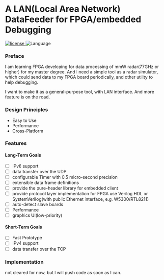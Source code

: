 # A LAN(Local Area Network) DataFeeder for FPGA/embedded Debugging

<p>
<a href='https://github.com/zhang-stephen/ip-datafeeder/blob/master/LICENSE'>
    <img alt='license' src='https://img.shields.io/badge/License-MIT-informational?style=flat-square'>
</a>
<img alt='Language' src='https://img.shields.io/badge/language-C%2B%2B20-orange?style=flat-square&logo=c%2B%2B'/>
</p>

### Preface

I am learning FPGA developing for data processing of mmW radar(77GHz or higher) for my master degree. And I need a simple tool as a radar simulator, which could send data to my FPGA board periodically, and other utility to help debugging.

I want to make it as a general-purpose tool, with LAN interface. And more feature is on the road.

### Design Principles

- Easy to Use
- Performance
- Cross-Platform

### Features

#### Long-Term Goals

- [ ] IPv6 support
- [ ] data transfer over the UDP
- [ ] configurable Timer with 0.5 micro-second precision
- [ ] extensible data frame definitions
- [ ] provide the pure-header library for embedded client
- [ ] provide protocol layer implementation for FPGA use Verilog HDL or SystemVerilog(with public Ethernet interface, e.g. W5300/RTL8211)
- [ ] auto-detect slave boards
- [ ] Performance
- [ ] graphics UI(low-priority)

#### Short-Term Goals

- [ ] Fast Prototype
- [ ] IPv4 support
- [ ] data transfer over the TCP

### Implementation

not cleared for now, but I will push code as soon as I can.
